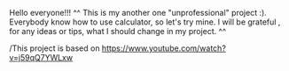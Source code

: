 Hello everyone!!! ^^
This is my another one "unprofessional" project :). Everybody know how to use calculator, so let's try mine. I will be grateful , for any
ideas or tips, what I should change in my project. ^^


/This project is based on https://www.youtube.com/watch?v=j59qQ7YWLxw 
